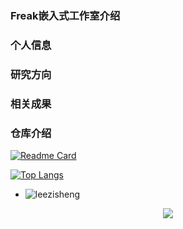 ### Freak嵌入式工作室介绍

### 个人信息

### 研究方向

### 相关成果

### 仓库介绍
[![Readme Card](https://github-readme-stats.vercel.app/api?username=leezisheng&show_icons=true&title_color=ffffff&icon_color=bb2acf&text_color=daf7dc&bg_color=151515)](https://github.com/anuraghazra/github-readme-stats)

[![Top Langs](https://github-readme-stats.vercel.app/api/top-langs/?username=leezisheng&layout=compact&exclude_repo=leezisheng.github.io&title_color=ffffff&icon_color=bb2acf&text_color=daf7dc&bg_color=151515)](https://github.com/anuraghazra/github-readme-stats)
+ ![leezisheng](https://komarev.com/ghpvc/?username=leezisheng)
<div align="center"> <img src="https://github-readme-stats.vercel.app/api?username=leezisheng&show_icons=true&theme=tokyonight" /> </div>

